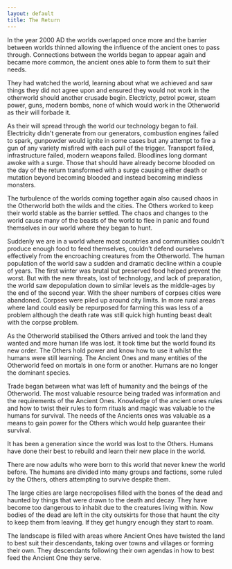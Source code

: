 ```yaml
---
layout: default
title: The Return
---
```

In the year 2000 AD the worlds overlapped once more and the barrier between worlds thinned allowing the influence of the ancient ones to pass through. Connections between the worlds began to appear again and became more common, the ancient ones able to form them to suit their needs.

They had watched the world, learning about what we achieved and saw things they did not agree upon and ensured they would not work in the otherworld should another crusade begin. Electricty, petrol power, steam power, guns, modern bombs, none of which would work in the Otherworld as their will forbade it.

As their will spread through the world our technology began to fail. Electricity didn't generate from our generators, combustion engines failed to spark, gunpowder would ignite in some cases but any attempt to fire a gun of any variety misfired with each pull of the trigger. Transport failed, infrastructure failed, modern weapons failed. Bloodlines long dormant awoke with a surge. Those that should have already become blooded on the day of the return transformed with a surge causing either death or mutation beyond becoming blooded and instead becoming mindless monsters.

The turbulence of the worlds coming together again also caused chaos in the Otherworld both the wilds and the cities. The Others worked to keep their world stable as the barrier settled. The chaos and changes to the world cause many of the beasts of the world to flee in panic and found themselves in our world where they began to hunt.

Suddenly we are in a world where most countries and communities couldn't produce enough food to feed themselves, couldn't defend ourselves effectively from the encroaching creatures from the Otherworld. The human population of the world saw a sudden and dramatic decline within a couple of years. The first winter was brutal but preserved food helped prevent the worst. But with the new threats, lost of technology, and lack of preparation, the world saw depopulation down to similar levels as the middle-ages by the end of the second year. With the sheer numbers of corpses cities were abandoned. Corpses were piled up around city limits. In more rural areas where land could easily be repurposed for farming this was less of a problem although the death rate was still quick high hunting beast dealt with the corpse problem.

As the Otherworld stabilised the Others arrived and took the land they wanted and more human life was lost. It took time but the world found its new order. The Others hold power and know how to use it whilst the humans were still learning. The Ancient Ones and many entities of the Otherworld feed on mortals in one form or another. Humans are no longer the dominant species.

Trade began between what was left of humanity and the beings of the Otherworld. The most valuable resource being traded was information and the requirements of the Ancient Ones. Knowledge of the ancient ones rules and how to twist their rules to form rituals and magic was valuable to the humans for survival. The needs of the Ancients ones was valuable as a means to gain power for the Others which would help guarantee their survival.

It has been a generation since the world was lost to the Others. Humans have done their best to rebuild and learn their new place in the world.

There are now adults who were born to this world that never knew the world before. The humans are divided into many groups and factions, some ruled by the Others, others attempting to survive despite them.

The large cities are large necropolises filled with the bones of the dead and haunted by things that were drawn to the death and decay. They have become too dangerous to inhabit due to the creatures living within. Now bodies of the dead are left in the city outskirts for those that haunt the city to keep them from leaving. If they get hungry enough they start to roam.

The landscape is filled with areas where Ancient Ones have twisted the land to best suit their descendants, taking over towns and villages or forming their own. They descendants following their own agendas in how to best feed the Ancient One they serve.